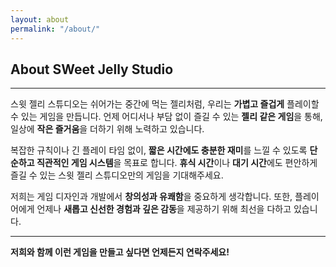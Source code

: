 ```yaml
---
layout: about
permalink: "/about/"
---
```


## About SWeet Jelly Studio

---

스윗 젤리 스튜디오는 쉬어가는 중간에 먹는 젤리처럼, 우리는 **가볍고 즐겁게** 플레이할 수 있는 게임을 만듭니다. 언제 어디서나 부담 없이 즐길 수 있는 **젤리 같은 게임**을 통해, 일상에 **작은 즐거움**을 더하기 위해 노력하고 있습니다.

복잡한 규칙이나 긴 플레이 타임 없이, **짧은 시간에도 충분한 재미**를 느낄 수 있도록 **단순하고 직관적인 게임 시스템**을 목표로 합니다. **휴식 시간**이나 **대기 시간**에도 편안하게 즐길 수 있는 스윗 젤리 스튜디오만의 게임을 기대해주세요.

저희는 게임 디자인과 개발에서 **창의성과 유쾌함**을 중요하게 생각합니다. 또한, 플레이어에게 언제나 **새롭고 신선한 경험과 깊은 감동**을 제공하기 위해 최선을 다하고 있습니다.

---

**저희와 함께 이런 게임을 만들고 싶다면 언제든지 연락주세요!**
